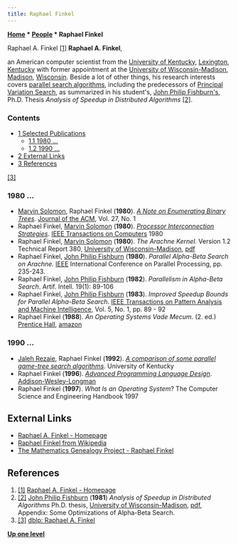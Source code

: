 ```yaml
---
title: Raphael Finkel
---
```

**[Home](Home "Home") \* [People](People "People") \* Raphael Finkel**



 [](http://www.cs.uky.edu/%7Eraphael/) Raphael A. Finkel <a id="cite-note-1" href="#cite-ref-1">[1]</a> 
**Raphael A. Finkel**,  

an American computer scientist from the [University of Kentucky](https://en.wikipedia.org/wiki/University_of_Kentucky), [Lexington](https://en.wikipedia.org/wiki/Lexington,_Kentucky), [Kentucky](https://en.wikipedia.org/wiki/Kentucky) with former appointment at the [University of Wisconsin-Madison](https://en.wikipedia.org/wiki/University_of_Wisconsin-Madison), [Madison](https://en.wikipedia.org/wiki/Madison,_Wisconsin), [Wisconsin](https://en.wikipedia.org/wiki/Wisconsin). Beside a lot of other things, his research interests covers [parallel search algorithms](Parallel_Search "Parallel Search"), including the predecessors of [Principal Variation Search](Principal_Variation_Search "Principal Variation Search"), as summarized in his student's, [John Philip Fishburn's](John_Philip_Fishburn "John Philip Fishburn"), Ph.D. Thesis *Analysis of Speedup in Distributed Algorithms* <a id="cite-note-2" href="#cite-ref-2">[2]</a>. 



### Contents


* [1 Selected Publications](#selected-publications)
	+ [1.1 1980 ...](#1980-...)
	+ [1.2 1990 ...](#1990-...)
* [2 External Links](#external-links)
* [3 References](#references)






<a id="cite-note-3" href="#cite-ref-3">[3]</a>



### 1980 ...


* [Marvin Solomon](Marvin_Solomon "Marvin Solomon"), Raphael Finkel (**1980**). *[A Note on Enumerating Binary Trees](http://portal.acm.org/citation.cfm?id=322171)*. [Journal of the ACM](ACM#Journal "ACM"), Vol. 27, No. 1
* Raphael Finkel, [Marvin Solomon](Marvin_Solomon "Marvin Solomon") (**1980**). *[Processor Interconnection Strategies](http://ieeexplore.ieee.org/xpl/freeabs_all.jsp?arnumber=1675586)*. [IEEE Transactions on Computers](IEEE#TOC "IEEE") 1980
* Raphael Finkel, [Marvin Solomon](Marvin_Solomon "Marvin Solomon") (**1980**). *The Arachne Kernel.* Version 1.2 Technical Report 380, [University of Wisconsin-Madison](https://en.wikipedia.org/wiki/University_of_Wisconsin-Madison), [pdf](http://ftp.cs.wisc.edu/pub/techreports/1980/TR380.pdf)
* Raphael Finkel, [John Philip Fishburn](John_Philip_Fishburn "John Philip Fishburn") (**1980**). *Parallel Alpha-Beta Search on Arachne.* [IEEE](IEEE "IEEE") International Conference on Parallel Processing, pp. 235-243.
* Raphael Finkel, [John Philip Fishburn](John_Philip_Fishburn "John Philip Fishburn") (**1982**). *Parallelism in Alpha-Beta Search*. Artif. Intell. 19(1): 89-106
* Raphael Finkel, [John Philip Fishburn](John_Philip_Fishburn "John Philip Fishburn") (**1983**). *Improved Speedup Bounds for Parallel Alpha-Beta Search*. [IEEE Transactions on Pattern Analysis and Machine Intelligence](IEEE#TPAMI "IEEE"), Vol. 5, No. 1, pp. 89 - 92
* Raphael Finkel (**1988**). *An Operating Systems Vade Mecum*. (2. ed.) [Prentice Hall](https://en.wikipedia.org/wiki/Prentice_Hall), [amazon](https://www.amazon.com/Operating-Systems-Vade-Mecum/dp/0136379508)


### 1990 ...


* [Jaleh Rezaie](Jaleh_Rezaie "Jaleh Rezaie"), Raphael Finkel (**1992**). *[A comparison of some parallel game-tree search algorithms](https://www.researchgate.net/publication/2813087_A_comparison_of_some_parallel_game-tree_search_algorithms_Revised_version)*. University of Kentucky
* Raphael Finkel (**1996**). *[Advanced Programming Language Design](http://wiki.c2.com/?AdvancedProgrammingLanguageDesign)*. [Addison-Wesley-Longman](https://en.wikipedia.org/wiki/Addison-Wesley)
* Raphael Finkel (**1997**). *What Is an Operating System*? The Computer Science and Engineering Handbook 1997


## External Links


* [Raphael A. Finkel - Homepage](http://www.cs.uky.edu/%7Eraphael/)
* [Raphael Finkel from Wikipedia](https://en.wikipedia.org/wiki/Raphael_Finkel)
* [The Mathematics Genealogy Project - Raphael Finkel](https://genealogy.math.ndsu.nodak.edu/id.php?id=82418)


## References


1. <a id="cite-ref-1" href="#cite-note-1">[1]</a> [Raphael A. Finkel - Homepage](http://www.cs.uky.edu/%7Eraphael/)
2. <a id="cite-ref-2" href="#cite-note-2">[2]</a> [John Philip Fishburn](John_Philip_Fishburn "John Philip Fishburn") (**1981**) *Analysis of Speedup in Distributed Algorithms* Ph.D. thesis, [University of Wisconsin-Madison](https://en.wikipedia.org/wiki/University_of_Wisconsin-Madison), [pdf](http://www.cs.wisc.edu/techreports/1981/TR431.pdf), Appendix: Some Optimizations of Alpha-Beta Search.
3. <a id="cite-ref-3" href="#cite-note-3">[3]</a> [dblp: Raphael A. Finkel](http://dblp.uni-trier.de/pers/hd/f/Finkel:Raphael_A=)

**[Up one level](People "People")**







 
